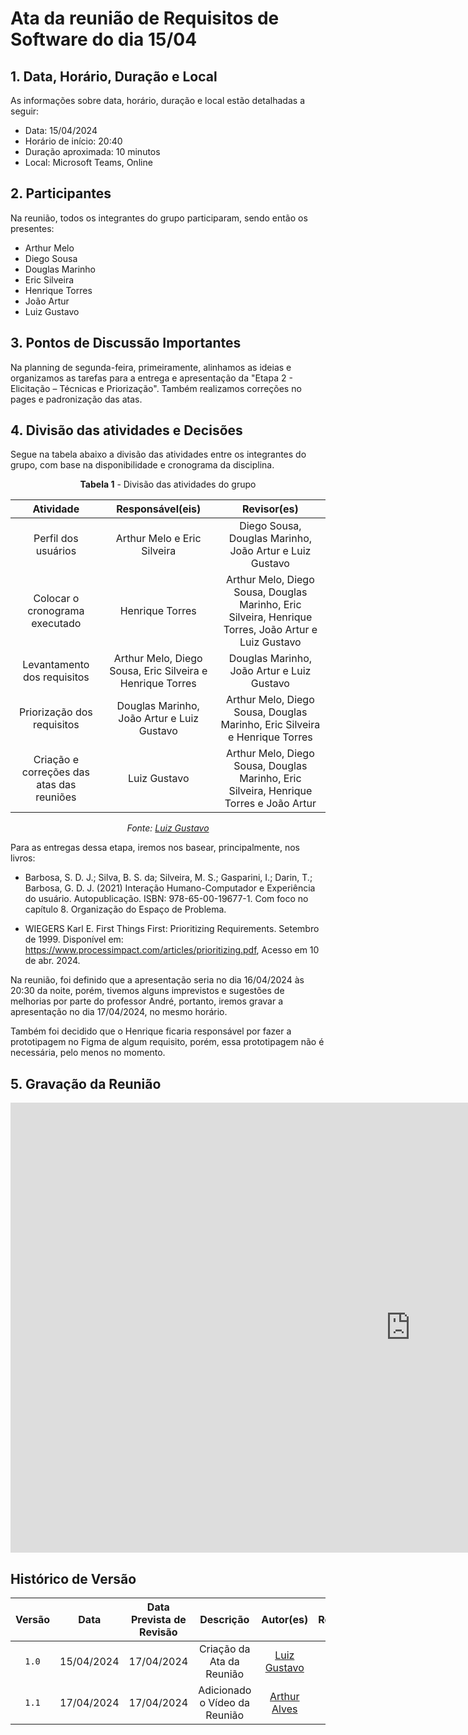 # Ata da reunião de Requisitos de Software do dia 15/04

## 1. Data, Horário, Duração e Local
As informações sobre data, horário, duração e local estão detalhadas a seguir:

- Data: 15/04/2024
- Horário de início: 20:40
- Duração aproximada: 10 minutos
- Local: Microsoft Teams, Online

## 2. Participantes
Na reunião, todos os integrantes do grupo participaram, sendo então os presentes:

- Arthur Melo
- Diego Sousa
- Douglas Marinho
- Eric Silveira
- Henrique Torres
- João Artur
- Luiz Gustavo

## 3. Pontos de Discussão Importantes
Na planning de segunda-feira, primeiramente, alinhamos as ideias e organizamos as tarefas para a entrega e apresentação da "Etapa 2 - Elicitação – Técnicas e Priorização". Também realizamos correções no pages e padronização das atas.

## 4. Divisão das atividades e Decisões

Segue na tabela abaixo a divisão das atividades entre os integrantes do grupo, com base na disponibilidade e cronograma da disciplina.

<center>

**Tabela 1** - Divisão das atividades do grupo

| Atividade | Responsável(eis) | Revisor(es) |
| :------: | :------: | :------: |
| Perfil dos usuários | Arthur Melo e Eric Silveira | Diego Sousa, Douglas Marinho, João Artur e Luiz Gustavo |
| Colocar o cronograma executado | Henrique Torres | Arthur Melo, Diego Sousa, Douglas Marinho, Eric Silveira, Henrique Torres, João Artur e Luiz Gustavo |
| Levantamento dos requisitos | Arthur Melo, Diego Sousa, Eric Silveira e Henrique Torres | Douglas Marinho, João Artur e Luiz Gustavo | 
| Priorização dos requisitos | Douglas Marinho, João Artur e Luiz Gustavo | Arthur Melo, Diego Sousa, Douglas Marinho, Eric Silveira e Henrique Torres |
| Criação e correções das atas das reuniões | Luiz Gustavo | Arthur Melo, Diego Sousa, Douglas Marinho, Eric Silveira, Henrique Torres e João Artur |

_Fonte: [Luiz Gustavo](https://github.com/LuizGust4vo)_

</center>

Para as entregas dessa etapa, iremos nos basear, principalmente, nos livros:

- Barbosa, S. D. J.; Silva, B. S. da; Silveira, M. S.; Gasparini, I.; Darin, T.; Barbosa, G. D. J. (2021)
Interação Humano-Computador e Experiência do usuário. Autopublicação. ISBN: 978-65-00-19677-1. Com foco no capítulo 8. Organização do Espaço de Problema.

- WIEGERS Karl E. First Things First: Prioritizing Requirements. Setembro de 1999. Disponível em: https://www.processimpact.com/articles/prioritizing.pdf, Acesso em 10 de abr. 2024.

Na reunião, foi definido que a apresentação seria no dia 16/04/2024 às 20:30 da noite, porém, tivemos alguns imprevistos e sugestões de melhorias por parte do professor André, portanto, iremos gravar a apresentação no dia 17/04/2024, no mesmo horário.

Também foi decidido que o Henrique ficaria responsável por fazer a prototipagem no Figma de algum requisito, porém, essa prototipagem não é necessária, pelo menos no momento.

## 5. Gravação da Reunião
<iframe width="1280" height="720" src="https://www.youtube.com/embed/JK_bJJpVil8" title="3ª Reunão - Grupo 01 (Diário Oficial da União) - Requisitos de Software" frameborder="0" allow="accelerometer; autoplay; clipboard-write; encrypted-media; gyroscope; picture-in-picture; web-share" referrerpolicy="strict-origin-when-cross-origin" allowfullscreen></iframe>

## <a> Histórico de Versão </a>

| Versão | Data | Data Prevista de Revisão | Descrição | Autor(es) | Revisor(es) |
| :------: | :----------: | :-----------: | :-----------: | :---------: | :---------: |
| `1.0` | 15/04/2024 | 17/04/2024 | Criação da Ata da Reunião | [Luiz Gustavo](https://github.com/LuizGust4vo) | [Arthur Alves](https://github.com/arthrok) |
| `1.1` | 17/04/2024 | 17/04/2024 | Adicionado o Vídeo da Reunião | [Arthur Alves](https://github.com/arthrok) | [Luiz Gustavo](https://github.com/LuizGust4vo) |
